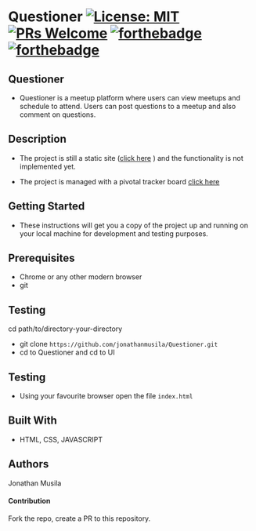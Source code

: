 # Questioner [![License: MIT](https://img.shields.io/badge/License-MIT-yellow.svg)](https://opensource.org/licenses/MIT) [![PRs Welcome](https://img.shields.io/badge/PRs-welcome-brightgreen.svg?style=flat-square)](http://makeapullrequest.com) [![forthebadge](https://forthebadge.com/images/badges/uses-html.svg)](https://forthebadge.com) [![forthebadge](https://forthebadge.com/images/badges/uses-css.svg)](https://forthebadge.com)

## Questioner
- Questioner is a meetup platform where users can view meetups and schedule to attend. Users can post questions to a meetup and also comment on questions.

## Description
- The project is still a static site ([click here](https://jonathanmusila.github.io/Questioner/UI/) ) and the functionality is not implemented yet.

- The project is managed with a pivotal tracker board [click here](https://www.pivotaltracker.com/n/projects/2235195)

## Getting Started
- These instructions will get you a copy of the project up and running on your local machine for development and testing purposes.

## Prerequisites
* Chrome or any other modern browser
* git

## Testing
cd path/to/directory-your-directory
- git clone `https://github.com/jonathanmusila/Questioner.git`
- cd to Questioner and cd to UI 

## Testing
- Using your favourite browser open the file `index.html`

## Built With
* HTML, CSS, JAVASCRIPT

## Authors
Jonathan Musila

#### Contribution
Fork the repo, create a PR to this repository.